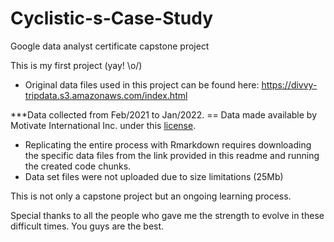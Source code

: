 # Cyclistic-s-Case-Study
Google data analyst certificate capstone project

This is my first project (yay! \o/)

* Original data files used in this project can be found here: https://divvy-tripdata.s3.amazonaws.com/index.html

***Data collected from Feb/2021 to Jan/2022. == Data made available by Motivate International Inc. 
under this [license](https://ride.divvybikes.com/data-license-agreement).

* Replicating the entire process with Rmarkdown requires downloading the specific data files from the link provided in this readme
  and running the created code chunks.
* Data set files were not uploaded due to size limitations (25Mb)

This is not only a capstone project but an ongoing learning process.

Special thanks to all the people who gave me the strength to evolve in these difficult times. 
You guys are the best.
